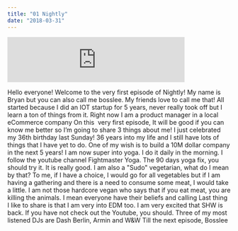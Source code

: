 ```yaml
---
title: "01 Nightly"
date: "2018-03-31"
---
```


<iframe src="https://anchor.fm/bosslee/embed/episodes/01-About-me-e18lv2" height="102px" width="400px" frameborder="0" scrolling="no"></iframe>

 Hello everyone! Welcome to the very first episode of Nightly! My name is Bryan but you can also call me bosslee. My friends love to call me that! All started because I did an IOT startup for 5 years, never really took off but I learn a ton of things from it. Right now I am a product manager in a local eCommerce company On this  very first episode, It will be good if you can know me better so I’m going to share 3 things about me! I just celebrated my 36th birthday last Sunday! 36 years into my life and I still have lots of things that I have yet to do. One of my wish is to build a 10M dollar company in the next 5 years! I am now super into yoga. I do it daily in the morning. I follow the youtube channel Fightmaster Yoga. The 90 days yoga fix, you should try it. It is really good. I am also a "Sudo" vegetarian, what do I mean by that? To me, if I have a choice, I would go for all vegetables but if I am having a gathering and there is a need to consume some meat, I would take a little. I am not those hardcore vegan who says that if you eat meat, you are killing the animals. I mean everyone have their beliefs and calling Last thing I like to share is that I am very into EDM too. I am very excited that SHW is back. If you have not check out the Youtube, you should. Three of my most listened DJs are Dash Berlin, Armin and W&W Till the next episode, Bosslee
